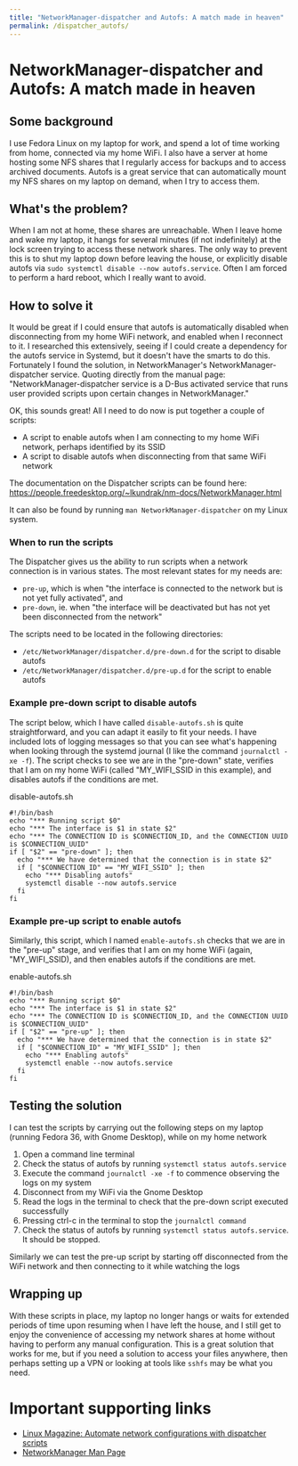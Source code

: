 ```yaml
---
title: "NetworkManager-dispatcher and Autofs: A match made in heaven"
permalink: /dispatcher_autofs/
---
```


# NetworkManager-dispatcher and Autofs: A match made in heaven

## Some background

I use Fedora Linux on my laptop for work, and spend a lot of time working from home, connected via my home WiFi. I also have a server at home hosting some NFS shares that I regularly access for backups and to access archived documents. Autofs is a great service that can automatically mount my NFS shares on my laptop on demand, when I try to access them. 

## What's the problem?

When I am not at home, these shares are unreachable. When I leave home and wake my laptop, it hangs for several minutes (if not indefinitely) at the lock screen trying to access these network shares. The only way to prevent this is to shut my laptop down before leaving the house, or explicitly disable autofs via `sudo systemctl disable --now autofs.service`. Often I am forced to perform a hard reboot, which I really want to avoid.

## How to solve it

It would be great if I could ensure that autofs is automatically disabled when disconnecting from my home WiFi network, and enabled when I reconnect to it. I researched this extensively, seeing if I could create a dependency for the autofs service in Systemd, but it doesn't have the smarts to do this. Fortunately I found the solution, in NetworkManager's NetworkManager-dispatcher service. Quoting directly from the manual page:
"NetworkManager-dispatcher service is a D-Bus activated service that runs user provided scripts upon certain changes in NetworkManager."

OK, this sounds great! All I need to do now is put together a couple of scripts:
- A script to enable autofs when I am connecting to my home WiFi network, perhaps identified by its SSID
- A script to disable autofs when disconnecting from that same WiFi network

The documentation on the Dispatcher scripts can be found here: https://people.freedesktop.org/~lkundrak/nm-docs/NetworkManager.html

It can also be found by running `man NetworkManager-dispatcher` on my Linux system.

### When to run the scripts

The Dispatcher gives us the ability to run scripts when a network connection is in various states. The most relevant states for my needs are:
- `pre-up`, which is when "the interface is connected to the network but is not yet fully activated", and
- `pre-down`, ie. when "the interface will be deactivated but has not yet been disconnected from the network"

The scripts need to be located in the following directories:
- `/etc/NetworkManager/dispatcher.d/pre-down.d` for the script to disable autofs
- `/etc/NetworkManager/dispatcher.d/pre-up.d` for the script to enable autofs

### Example pre-down script to disable autofs

The script below, which I have called `disable-autofs.sh` is quite straightforward, and you can adapt it easily to fit your needs.  I have included lots of logging messages so that you can see what's happening when looking through the systemd journal (I like the command `journalctl -xe -f`).  The script checks to see we are in the "pre-down" state, verifies that I am on my home WiFi (called "MY_WIFI_SSID in this example), and disables autofs if the conditions are met.

disable-autofs.sh
```
#!/bin/bash
echo "*** Running script $0"
echo "*** The interface is $1 in state $2"
echo "*** The CONNECTION ID is $CONNECTION_ID, and the CONNECTION UUID is $CONNECTION_UUID"
if [ "$2" == "pre-down" ]; then
  echo "*** We have determined that the connection is in state $2"
  if [ "$CONNECTION_ID" == "MY_WIFI_SSID" ]; then
    echo "*** Disabling autofs"
    systemctl disable --now autofs.service
  fi
fi
```

### Example pre-up script to enable autofs

Similarly, this script, which I named `enable-autofs.sh` checks that we are in the "pre-up" stage, and verifies that I am on my home WiFi (again, "MY_WIFI_SSID), and then enables autofs if the conditions are met.

enable-autofs.sh
```
#!/bin/bash
echo "*** Running script $0"
echo "*** The interface is $1 in state $2"
echo "*** The CONNECTION ID is $CONNECTION_ID, and the CONNECTION UUID is $CONNECTION_UUID"
if [ "$2" == "pre-up" ]; then
  echo "*** We have determined that the connection is in state $2"
  if [ "$CONNECTION_ID" = "MY_WIFI_SSID" ]; then
    echo "*** Enabling autofs"
    systemctl enable --now autofs.service
  fi
fi
```

## Testing the solution

I can test the scripts by carrying out the following steps on my laptop (running Fedora 36, with Gnome Desktop), while on my home network
1. Open a command line terminal
2. Check the status of autofs by running `systemctl status autofs.service`
3. Execute the command `journalctl -xe -f` to commence observing the logs on my system
2. Disconnect from my WiFi via the Gnome Desktop
3. Read the logs in the terminal to check that the pre-down script executed successfully
4. Pressing ctrl-c in the terminal to stop the `journalctl command`
5. Check the status of autofs by running `systemctl status autofs.service`.  It should be stopped.

Similarly we can test the pre-up script by starting off disconnected from the WiFi network and then connecting to it while watching the logs

## Wrapping up

With these scripts in place, my laptop no longer hangs or waits for extended periods of time upon resuming when I have left the house, and I still get to enjoy the convenience of accessing my network shares at home without having to perform any manual configuration. This is a great solution that works for me, but if you need a solution to access your files anywhere, then perhaps setting up a VPN or looking at tools like `sshfs` may be what you need.

# Important supporting links

- [Linux Magazine:  Automate network configurations with dispatcher scripts](https://www.linux-magazine.com/Issues/2020/239/Dispatcher-Scripts)
- [NetworkManager Man Page](https://people.freedesktop.org/~lkundrak/nm-docs/NetworkManager.html)
